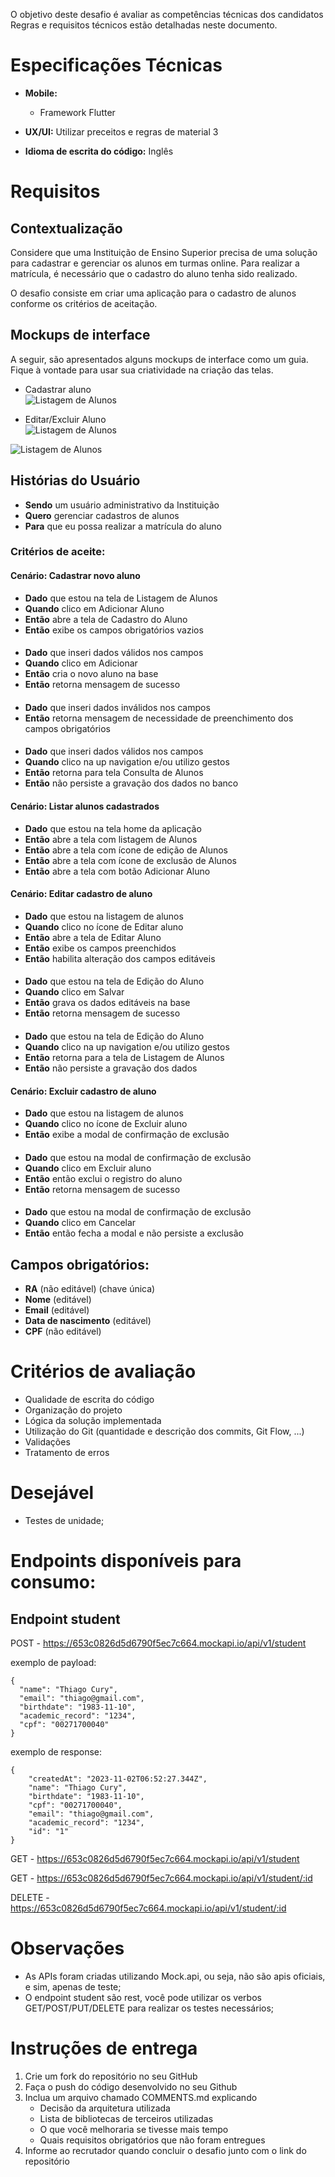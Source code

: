 
O objetivo deste desafio é avaliar as competências técnicas dos candidatos Regras e requisitos técnicos estão detalhadas neste documento.

# Especificações Técnicas
- **Mobile:**
  - Framework Flutter

- **UX/UI:** Utilizar preceitos e regras de material 3

- **Idioma de escrita do código:** Inglês

# Requisitos
## Contextualização
Considere que uma Instituição de Ensino Superior precisa de uma solução
para cadastrar e gerenciar os alunos em turmas online.
Para realizar a matrícula, é necessário que o cadastro do aluno tenha sido realizado.

O desafio consiste em criar uma aplicação para o cadastro de alunos conforme os critérios de aceitação.

## Mockups de interface
A seguir, são apresentados alguns mockups de interface como um guia. Fique à vontade para usar sua criatividade na criação das telas.

* Cadastrar aluno  
![Listagem de Alunos](/mockups/student.png)  

* Editar/Excluir Aluno  
![Listagem de Alunos](/mockups/edit_student.png)  

![Listagem de Alunos](/mockups/list_student.png)  

## Histórias do Usuário
- **Sendo** um usuário administrativo da Instituição
- **Quero** gerenciar cadastros de alunos
- **Para** que eu possa realizar a matrícula do aluno

### Critérios de aceite:

#### Cenário: Cadastrar novo aluno
- **Dado** que estou na tela de Listagem de Alunos
- **Quando** clico em Adicionar Aluno
- **Então** abre a tela de Cadastro do Aluno
- **Então** exibe os campos obrigatórios vazios

####
- **Dado** que inseri dados válidos nos campos
- **Quando** clico em Adicionar
- **Então** cria o novo aluno na base
- **Então** retorna mensagem de sucesso

####
- **Dado** que inseri dados inválidos nos campos
- **Então** retorna mensagem de necessidade de preenchimento dos campos obrigatórios

####
- **Dado** que inseri dados válidos nos campos
- **Quando** clico na up navigation e/ou utilizo gestos
- **Então** retorna para tela Consulta de Alunos
- **Então** não persiste a gravação dos dados no banco

#### Cenário: Listar alunos cadastrados
- **Dado** que estou na tela home da aplicação
- **Então** abre a tela com listagem de Alunos
- **Então** abre a tela com ícone de edição de Alunos
- **Então** abre a tela com ícone de exclusão de Alunos
- **Então** abre a tela com botão Adicionar Aluno

#### Cenário: Editar cadastro de aluno
- **Dado** que estou na listagem de alunos
- **Quando** clico no ícone de Editar aluno
- **Então** abre a tela de Editar Aluno
- **Então** exibe os campos preenchidos
- **Então** habilita alteração dos campos editáveis

####
- **Dado** que estou na tela de Edição do Aluno
- **Quando** clico em Salvar
- **Então** grava os dados editáveis na base
- **Então** retorna mensagem de sucesso

####
- **Dado** que estou na tela de Edição do Aluno
- **Quando** clico na up navigation e/ou utilizo gestos
- **Então** retorna para a tela de Listagem de Alunos
- **Então** não persiste a gravação dos dados

#### Cenário: Excluir cadastro de aluno
- **Dado** que estou na listagem de alunos
- **Quando** clico no ícone de Excluir aluno
- **Então** exibe a modal de confirmação de exclusão

####
- **Dado** que estou na modal de confirmação de exclusão
- **Quando** clico em Excluir aluno
- **Então** então exclui o registro do aluno
- **Então** retorna mensagem de sucesso

####
- **Dado** que estou na modal de confirmação de exclusão
- **Quando** clico em Cancelar
- **Então** então fecha a modal e não persiste a exclusão

## Campos obrigatórios:
- **RA** (não editável) (chave única)
- **Nome** (editável)
- **Email** (editável)
- **Data de nascimento** (editável)
- **CPF** (não editável)

# Critérios de avaliação
- Qualidade de escrita do código
- Organização do projeto
- Lógica da solução implementada
- Utilização do Git (quantidade e descrição dos commits, Git Flow, ...)
- Validações
- Tratamento de erros

# Desejável

- Testes de unidade;

# Endpoints disponíveis para consumo:

## Endpoint student

POST - https://653c0826d5d6790f5ec7c664.mockapi.io/api/v1/student

exemplo de payload:
```
{
  "name": "Thiago Cury",
  "email": "thiago@gmail.com",
  "birthdate": "1983-11-10",
  "academic_record": "1234",
  "cpf": "00271700040"
}
```

exemplo de response:
```
{
	"createdAt": "2023-11-02T06:52:27.344Z",
	"name": "Thiago Cury",
	"birthdate": "1983-11-10",
	"cpf": "00271700040",
	"email": "thiago@gmail.com",
	"academic_record": "1234",
	"id": "1"
}
```

GET - https://653c0826d5d6790f5ec7c664.mockapi.io/api/v1/student

GET - https://653c0826d5d6790f5ec7c664.mockapi.io/api/v1/student/:id

DELETE - https://653c0826d5d6790f5ec7c664.mockapi.io/api/v1/student/:id

# Observações
- As APIs foram criadas utilizando Mock.api, ou seja, não são apis oficiais, e sim, apenas de teste;
- O endpoint student são rest, você pode utilizar os verbos GET/POST/PUT/DELETE para realizar os testes necessários;

# Instruções de entrega
1. Crie um fork do repositório no seu GitHub
2. Faça o push do código desenvolvido no seu Github
3. Inclua um arquivo chamado COMMENTS.md explicando
    - Decisão da arquitetura utilizada
    - Lista de bibliotecas de terceiros utilizadas
    - O que você melhoraria se tivesse mais tempo
    - Quais requisitos obrigatórios que não foram entregues
4. Informe ao recrutador quando concluir o desafio junto com o link do repositório
